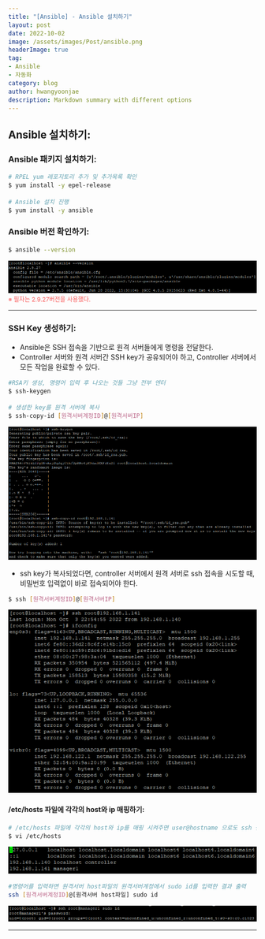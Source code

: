 ```yaml
---
title: "[Ansible] - Ansible 설치하기"
layout: post
date: 2022-10-02
image: /assets/images/Post/ansible.png
headerImage: true
tag:
- Ansible
- 자동화
category: blog
author: hwangyoonjae
description: Markdown summary with different options
---
```


## Ansible 설치하기:
### Ansible 패키지 설치하기:
```bash
# RPEL yum 레포지토리 추가 및 추가목록 확인
$ yum install -y epel-release

# Ansible 설치 진행
$ yum install -y ansible 
```

### Ansible 버전 확인하기:
```bash
$ ansible --version
```
[![텍스트](/assets/images/Ansible/Ansible%20%EB%B2%84%EC%A0%84%ED%99%95%EC%9D%B8.PNG)](/assets/images/Ansible/Ansible%20%EB%B2%84%EC%A0%84%ED%99%95%EC%9D%B8.PNG)<br>
<span style="color:#FA5858; font-size:12px">※ 필자는 2.9.27버전을 사용했다.</span>

* * *

### SSH Key 생성하기:
- Ansible은 SSH 접속을 기반으로 원격 서버들에게 명령을 전달한다.
- Controller 서버와 원격 서버간 SSH key가 공유되어야 하고, Controller 서버에서 모든 작업을 완료할 수 있다.

```bash
#RSA키 생성, 명령어 입력 후 나오는 것들 그냥 전부 엔터
$ ssh-keygen

# 생성한 key를 원격 서버에 복사
$ ssh-copy-id [원격서버계정ID]@[원격서버IP]
```
[![텍스트](/assets/images/Ansible/SSH%20Key%20%EC%83%9D%EC%84%B1%20%EB%B0%8F%20%EB%B3%B5%EC%82%AC.PNG)](/assets/images/Ansible/SSH%20Key%20%EC%83%9D%EC%84%B1%20%EB%B0%8F%20%EB%B3%B5%EC%82%AC.PNG)

- ssh key가 복사되었다면, controller 서버에서 원격 서버로 ssh 접속을 시도할 때, 비밀번호 입력없이 바로 접속되어야 한다.
```bash
$ ssh [원격서버계정ID]@[원격서버IP]
```
[![텍스트](/assets/images/Ansible/SSH%20%EC%A0%91%EC%86%8D%ED%99%95%EC%9D%B8.PNG)](/assets/images/Ansible/SSH%20%EC%A0%91%EC%86%8D%ED%99%95%EC%9D%B8.PNG)

#### /etc/hosts 파일에 각각의 host와 ip 매핑하기:
```bash
# /etc/hosts 파일에 각각의 host와 ip를 매핑 시켜주면 user@hostname 으로도 ssh 접근 가능
$ vi /etc/hosts
```
[![텍스트](/assets/images/Ansible/host%EC%99%80%20ip%20%EB%A7%A4%ED%95%91.PNG)](/assets/images/Ansible/host%EC%99%80%20ip%20%EB%A7%A4%ED%95%91.PNG)

```bash
#명령어를 입력하면 원격서버 host파일의 원격서버계정에서 sudo id를 입력한 결과 출력
ssh [원격서버계정ID]@[원격서버 host파일] sudo id
```
[![텍스트](/assets/images/Ansible/host%EC%99%80%20ip%20%EB%A7%A4%ED%95%91%20%EB%8F%99%EC%9E%91%20%ED%99%95%EC%9D%B8.PNG)](/assets/images/Ansible/host%EC%99%80%20ip%20%EB%A7%A4%ED%95%91%20%EB%8F%99%EC%9E%91%20%ED%99%95%EC%9D%B8.PNG)

* * *
